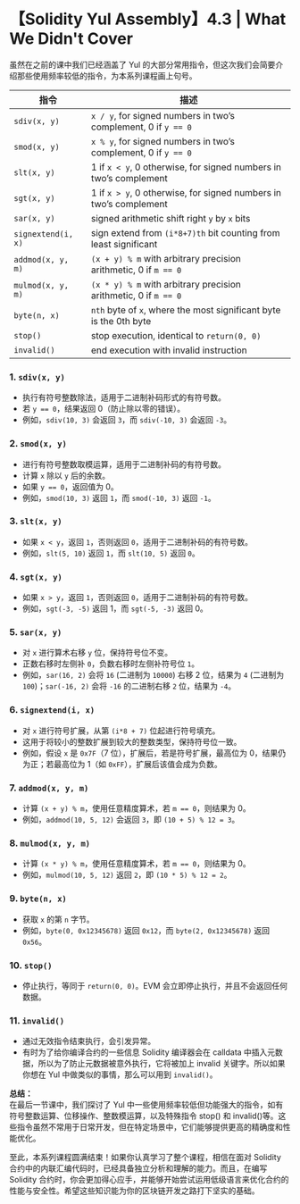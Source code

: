 # 【Solidity Yul Assembly】4.3 | What We Didn't Cover

虽然在之前的课中我们已经涵盖了 Yul 的大部分常用指令，但这次我们会简要介绍那些使用频率较低的指令，为本系列课程画上句号。  

| 指令                | 描述                                                                                          |
|---------------------|-----------------------------------------------------------------------------------------------|
| `sdiv(x, y)`        | `x / y`, for signed numbers in two’s complement, 0 if `y == 0`                                |
| `smod(x, y)`        | `x % y`, for signed numbers in two’s complement, 0 if `y == 0`                                |
| `slt(x, y)`         | 1 if `x < y`, 0 otherwise, for signed numbers in two’s complement                             |
| `sgt(x, y)`         | 1 if `x > y`, 0 otherwise, for signed numbers in two’s complement                             |
| `sar(x, y)`         | signed arithmetic shift right `y` by `x` bits                                                 |
| `signextend(i, x)`  | sign extend from `(i*8+7)th` bit counting from least significant                              |
| `addmod(x, y, m)`   | `(x + y) % m` with arbitrary precision arithmetic, 0 if `m == 0`                              |
| `mulmod(x, y, m)`   | `(x * y) % m` with arbitrary precision arithmetic, 0 if `m == 0`                              |
| `byte(n, x)`        | `nth` byte of `x`, where the most significant byte is the 0th byte                            |
| `stop()`            | stop execution, identical to `return(0, 0)`                                                   |
| `invalid()`         | end execution with invalid instruction                                                        |

### 1. `sdiv(x, y)`
- 执行有符号整数除法，适用于二进制补码形式的有符号数。
- 若 `y == 0`，结果返回 0（防止除以零的错误）。
- 例如，`sdiv(10, 3)` 会返回 `3`，而 `sdiv(-10, 3)` 会返回 `-3`。
    
### 2. `smod(x, y)`
- 进行有符号整数取模运算，适用于二进制补码的有符号数。
- 计算 `x` 除以 `y` 后的余数。
- 如果 `y == 0`，返回值为 0。
- 例如，`smod(10, 3)` 返回 `1`，而 `smod(-10, 3)` 返回 `-1`。
    
### 3. `slt(x, y)`
- 如果 `x < y`，返回 `1`，否则返回 `0`，适用于二进制补码的有符号数。
- 例如，`slt(5, 10)` 返回 `1`，而 `slt(10, 5)` 返回 `0`。
    
### 4. `sgt(x, y)`
- 如果 `x > y`，返回 `1`，否则返回 `0`，适用于二进制补码的有符号数。
- 例如，`sgt(-3, -5)` 返回 1，而 `sgt(-5, -3)` 返回 0。

### 5. `sar(x, y)`
- 对 `x` 进行算术右移 `y` 位，保持符号位不变。
- 正数右移时左侧补 `0`，负数右移时左侧补符号位 `1`。
- 例如，`sar(16, 2)` 会将 `16` (二进制为 `10000`) 右移 2 位，结果为 `4` (二进制为 `100`)；`sar(-16, 2)` 会将 `-16` 的二进制右移 `2` 位，结果为 `-4`。

### 6. `signextend(i, x)`
- 对 `x` 进行符号扩展，从第 `(i*8 + 7)` 位起进行符号填充。
- 这用于将较小的整数扩展到较大的整数类型，保持符号位一致。
- 例如，假设 `x` 是 `0x7F`（7 位），扩展后，若是符号扩展，最高位为 0，结果仍为正；若最高位为 1（如 `0xFF`），扩展后该值会成为负数。

### 7. `addmod(x, y, m)`
- 计算 `(x + y) % m`，使用任意精度算术，若 `m == 0`，则结果为 0。
- 例如，`addmod(10, 5, 12)` 会返回 `3`，即 `(10 + 5) % 12 = 3`。

### 8. `mulmod(x, y, m)`
- 计算 `(x * y) % m`，使用任意精度算术，若 `m == 0`，则结果为 0。
- 例如，`mulmod(10, 5, 12)` 返回 `2`，即 `(10 * 5) % 12 = 2`。

### 9. `byte(n, x)`
- 获取 `x` 的第 `n` 字节。
- 例如，`byte(0, 0x12345678)` 返回 `0x12`，而 `byte(2, 0x12345678)` 返回 `0x56`。

### 10. `stop()`
- 停止执行，等同于 `return(0, 0)`。EVM 会立即停止执行，并且不会返回任何数据。

### 11. `invalid()`
- 通过无效指令结束执行，会引发异常。
- 有时为了给你编译合约的一些信息 Solidity 编译器会在 calldata 中插入元数据，所以为了防止元数据被意外执行，它将被加上 invalid 关键字。所以如果你想在 Yul 中做类似的事情，那么可以用到 `invalid()`。

**总结：**  
在最后一节课中，我们探讨了 Yul 中一些使用频率较低但功能强大的指令，如有符号整数运算、位移操作、整数模运算，以及特殊指令 stop() 和 invalid()等。这些指令虽然不常用于日常开发，但在特定场景中，它们能够提供更高的精确度和性能优化。  
  
至此，本系列课程圆满结束！如果你认真学习了整个课程，相信在面对 Solidity 合约中的内联汇编代码时，已经具备独立分析和理解的能力。而且，在编写 Solidity 合约时，你会更加得心应手，并能够开始尝试运用低级语言来优化合约的性能与安全性。希望这些知识能为你的区块链开发之路打下坚实的基础。